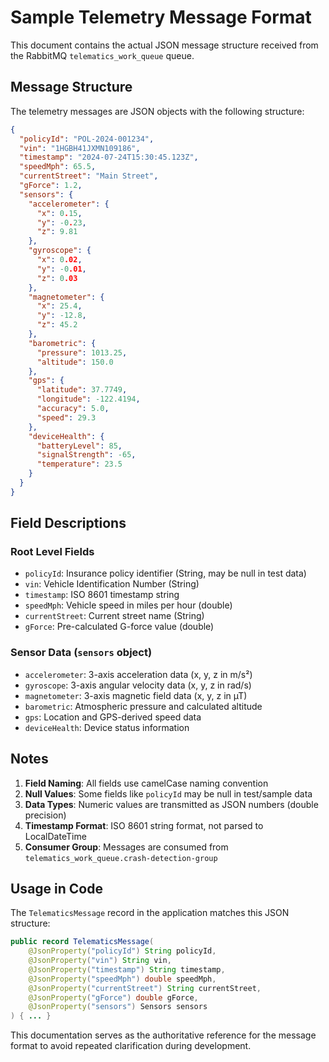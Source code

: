 # Sample Telemetry Message Format

This document contains the actual JSON message structure received from the RabbitMQ `telematics_work_queue` queue.

## Message Structure

The telemetry messages are JSON objects with the following structure:

```json
{
  "policyId": "POL-2024-001234",
  "vin": "1HGBH41JXMN109186",
  "timestamp": "2024-07-24T15:30:45.123Z",
  "speedMph": 65.5,
  "currentStreet": "Main Street",
  "gForce": 1.2,
  "sensors": {
    "accelerometer": {
      "x": 0.15,
      "y": -0.23,
      "z": 9.81
    },
    "gyroscope": {
      "x": 0.02,
      "y": -0.01,
      "z": 0.03
    },
    "magnetometer": {
      "x": 25.4,
      "y": -12.8,
      "z": 45.2
    },
    "barometric": {
      "pressure": 1013.25,
      "altitude": 150.0
    },
    "gps": {
      "latitude": 37.7749,
      "longitude": -122.4194,
      "accuracy": 5.0,
      "speed": 29.3
    },
    "deviceHealth": {
      "batteryLevel": 85,
      "signalStrength": -65,
      "temperature": 23.5
    }
  }
}
```

## Field Descriptions

### Root Level Fields
- `policyId`: Insurance policy identifier (String, may be null in test data)
- `vin`: Vehicle Identification Number (String)
- `timestamp`: ISO 8601 timestamp string
- `speedMph`: Vehicle speed in miles per hour (double)
- `currentStreet`: Current street name (String)
- `gForce`: Pre-calculated G-force value (double)

### Sensor Data (`sensors` object)
- `accelerometer`: 3-axis acceleration data (x, y, z in m/s²)
- `gyroscope`: 3-axis angular velocity data (x, y, z in rad/s)
- `magnetometer`: 3-axis magnetic field data (x, y, z in µT)
- `barometric`: Atmospheric pressure and calculated altitude
- `gps`: Location and GPS-derived speed data
- `deviceHealth`: Device status information

## Notes

1. **Field Naming**: All fields use camelCase naming convention
2. **Null Values**: Some fields like `policyId` may be null in test/sample data
3. **Data Types**: Numeric values are transmitted as JSON numbers (double precision)
4. **Timestamp Format**: ISO 8601 string format, not parsed to LocalDateTime
5. **Consumer Group**: Messages are consumed from `telematics_work_queue.crash-detection-group`

## Usage in Code

The `TelematicsMessage` record in the application matches this JSON structure:

```java
public record TelematicsMessage(
    @JsonProperty("policyId") String policyId,
    @JsonProperty("vin") String vin,
    @JsonProperty("timestamp") String timestamp,
    @JsonProperty("speedMph") double speedMph,
    @JsonProperty("currentStreet") String currentStreet,
    @JsonProperty("gForce") double gForce,
    @JsonProperty("sensors") Sensors sensors
) { ... }
```

This documentation serves as the authoritative reference for the message format to avoid repeated clarification during development.
